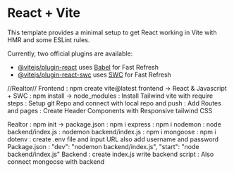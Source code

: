 # React + Vite

This template provides a minimal setup to get React working in Vite with HMR and some ESLint rules.

Currently, two official plugins are available:

- [@vitejs/plugin-react](https://github.com/vitejs/vite-plugin-react/blob/main/packages/plugin-react/README.md) uses [Babel](https://babeljs.io/) for Fast Refresh
- [@vitejs/plugin-react-swc](https://github.com/vitejs/vite-plugin-react-swc) uses [SWC](https://swc.rs/) for Fast Refresh

//Realtor//
Frontend : npm create vite@latest frontend -> React & Javascript + SWC
: npm install -> node_modules
: Install Tailwind vite with require steps
: Setup git Repo and connect with local repo and push
: Add Routes and pages
: Create Header Components with Responsive tailwind CSS

Realtor : npm init -> package.json
: npm i express
: npm i nodemon
: node backend/index.js
: nodemon backend/index.js
: npm i mongoose
: npm i dotenv
: create .env file and input URL also add username and password
Package.json : "dev": "nodemon backend/index.js",
"start": "node backend/index.js"
Backend : create index.js write backend script
: Also connect mongoose with backend
